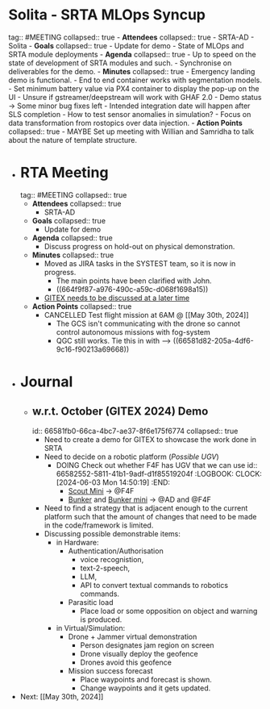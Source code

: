 # Solita - SRTA MLOps Syncup
tag:: #MEETING
collapsed:: true
	- **Attendees**
	  collapsed:: true
		- SRTA-AD
		- Solita
	- **Goals**
	  collapsed:: true
		- Update for demo
		- State of MLOps and SRTA module deployments
	- **Agenda**
	  collapsed:: true
		- Up to speed on the state of development of SRTA modules and such.
		- Synchronise on deliverables for the demo.
	- **Minutes**
	  collapsed:: true
		- Emergency landing demo is functional.
			- End to end container works with segmentation models.
			- Set minimum battery value via PX4 container to display the pop-up on the UI
		- Unsure if gstreamer/deepstream will work with GHAF 2.0
		- Demo status -> Some minor bug fixes left
		- Intended integration date will happen after SLS completion
			- How to test sensor anomalies in simulation?
			- Focus on data transformation from rostopics over data injection.
	- **Action Points**
	  collapsed:: true
		- MAYBE Set up meeting with Willian and Samridha to talk about the nature of template structure.
- # RTA Meeting
  tag:: #MEETING
  collapsed:: true
	- **Attendees**
	  collapsed:: true
		- SRTA-AD
	- **Goals**
	  collapsed:: true
		- Update for demo
	- **Agenda**
	  collapsed:: true
		- Discuss progress on hold-out on physical demonstration.
	- **Minutes**
	  collapsed:: true
		- Moved as JIRA tasks in the SYSTEST team, so it is now in progress.
			- The main points have been clarified with John.
			- ((664f9f87-a976-490c-a59c-d068f1698a15))
		- [GITEX needs to be discussed at a later time](((66581fb0-66ca-4bc7-ae37-8f6e175f6774)))
	- **Action Points**
	  collapsed:: true
		- CANCELLED Test flight mission at 6AM @ [[May 30th, 2024]]
			- The GCS isn't communicating with the drone so cannot control autonomous missions with fog-system
			- QGC still works. Tie this in with --> ((66581d82-205a-4df6-9c16-f90213a69668))
- # Journal
	- ## w.r.t. October (GITEX 2024) Demo
	  id:: 66581fb0-66ca-4bc7-ae37-8f6e175f6774
	  collapsed:: true
		- Need to create a demo for GITEX to showcase the work done in SRTA
		- Need to decide on a robotic platform (*Possible UGV*)
			- DOING Check out whether F4F has UGV that we can use
			  id:: 66582552-5811-41b1-9adf-d1f85519204f
			  :LOGBOOK:
			  CLOCK: [2024-06-03 Mon 14:50:19]
			  :END:
				- [Scout Mini](https://global.agilex.ai/products/scout-mini) -> @F4F
				- [Bunker](https://global.agilex.ai/products/bunker) and [Bunker mini](https://global.agilex.ai/products/bunker-mini) -> @AD and @F4F
		- Need to find a strategy that is adjacent enough to the current platform such that the amount of changes that need to be made in the code/framework is limited.
		- Discussing possible demonstrable items:
			- in Hardware:
				- Authentication/Authorisation
					- voice recognistion,
					- text-2-speech,
					- LLM,
					- API to convert textual commands to robotics commands.
				- Parasitic load
					- Place load or some opposition on object and warning is produced.
			- in Virtual/Simulation:
				- Drone + Jammer virtual demonstration
					- Person designates jam region on screen
					- Drone visually deploy the geofence
					- Drones avoid this geofence
				- Mission success forecast
					- Place waypoints and forecast is shown.
					- Change waypoints and it gets updated.
- Next: [[May 30th, 2024]]